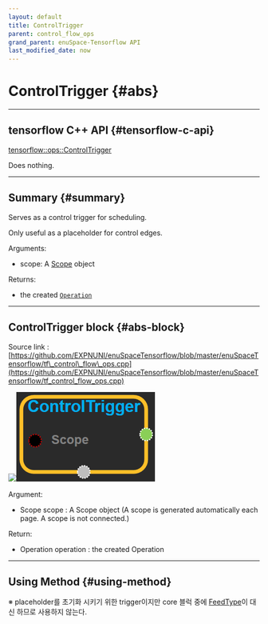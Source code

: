 ```yaml
--- 
layout: default 
title: ControlTrigger 
parent: control_flow_ops 
grand_parent: enuSpace-Tensorflow API 
last_modified_date: now 
--- 
```


# ControlTrigger {#abs}

---

## tensorflow C++ API {#tensorflow-c-api}

[tensorflow::ops::ControlTrigger](https://www.tensorflow.org/api_docs/cc/class/tensorflow/ops/control-trigger.html)

Does nothing.

---

## Summary {#summary}

Serves as a control trigger for scheduling.

Only useful as a placeholder for control edges.

Arguments:

* scope: A [Scope](https://www.tensorflow.org/api_docs/cc/class/tensorflow/scope.html#classtensorflow_1_1_scope) object

Returns:

* the created [`Operation`](https://www.tensorflow.org/api_docs/cc/class/tensorflow/operation.html#classtensorflow_1_1_operation)

---

## ControlTrigger block {#abs-block}

Source link :[https://github.com/EXPNUNI/enuSpaceTensorflow/blob/master/enuSpaceTensorflow/tf\_control\_flow\_ops.cpp](https://github.com/EXPNUNI/enuSpaceTensorflow/blob/master/enuSpaceTensorflow/tf_control_flow_ops.cpp)

![](./assets/tf_control_flow_ops/controltrigger1.png)![](./assets/control_flow_ops/controltrigger1.png)

Argument:

* Scope scope : A Scope object \(A scope is generated automatically each page. A scope is not connected.\)

Return:

* Operation operation : the created Operation

---

## Using Method {#using-method}

※ placeholder를 초기화 시키기 위한 trigger이지만 core 블럭 중에 [FeedType](https://expnuni.github.io/enuspace_tensorflow_doc/docs/enuspace-tensorflow-api/core_feedtype/)이 대신 하므로 사용하지 않는다.

